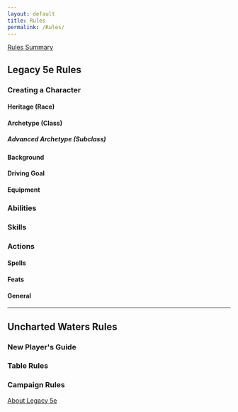 ```yaml
---
layout: default
title: Rules
permalink: /Rules/
---
```


[Rules Summary]({{site.baseurl}}/Rules/Summary)

## Legacy 5e Rules

### Creating a Character
#### Heritage (Race)
#### Archetype (Class)
##### Advanced Archetype (Subclass)
#### Background
#### Driving Goal
#### Equipment

### Abilities

### Skills

### Actions
#### Spells
#### Feats
#### General
***
## Uncharted Waters Rules

### New Player's Guide

### Table Rules

### Campaign Rules









[About Legacy 5e]({{site.baseurl}}/Rules/About)



